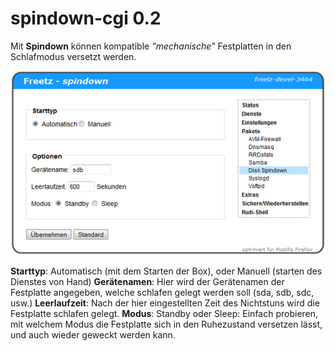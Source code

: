 # spindown-cgi 0.2

Mit **Spindown** können kompatible *"mechanische"* Festplatten in den
Schlafmodus versetzt werden.

[![spindown-cgi](../../README/screenshots/69_md.png)](../../README/screenshots/69.png)

**Starttyp**: Automatisch (mit dem Starten der Box), oder Manuell
(starten des Dienstes von Hand)
**Gerätenamen**: Hier wird der Gerätenamen der Festplatte angegeben,
welche schlafen gelegt werden soll (sda, sdb, sdc, usw.)
**Leerlaufzeit**: Nach der hier eingestellten Zeit des Nichtstuns wird
die Festplatte schlafen gelegt.
**Modus**: Standby oder Sleep: Einfach probieren, mit welchem Modus die
Festplatte sich in den Ruhezustand versetzen lässt, und auch wieder
geweckt werden kann.

